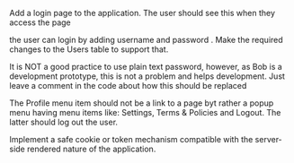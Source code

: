 
Add a login page to the application. The user should see this when they access the page

the user can login by adding username and password . Make the required changes to the Users table to support that.

It is NOT a good practice to use plain text password, however, as Bob is a development prototype, this is not a problem and helps development. Just leave a comment in the code about how this should be replaced

The Profile menu item should not be a link to a page byt rather a popup menu having menu items like: Settings, Terms & Policies and Logout. The latter should log out the user. 

Implement a safe cookie or token mechanism compatible with the server-side rendered nature of the application. 